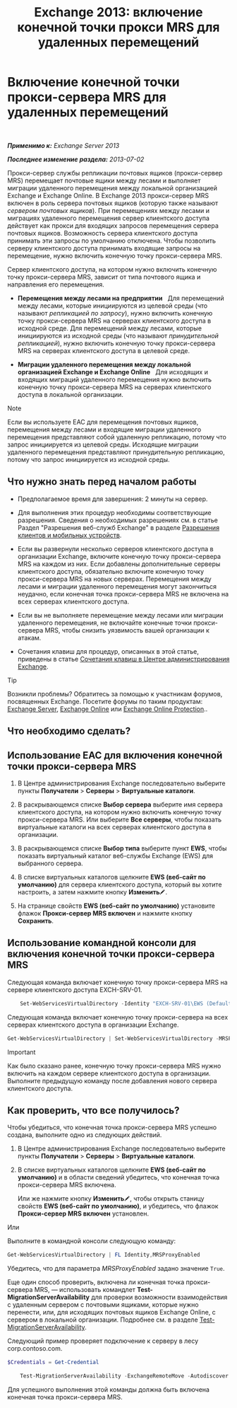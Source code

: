 ﻿---
title: 'Exchange 2013: включение конечной точки прокси MRS для удаленных перемещений'
TOCTitle: Включение конечной точки прокси-сервера MRS для удаленных перемещений
ms:assetid: 9840f712-127e-4c2d-bfe5-1b35cdb2a31b
ms:mtpsurl: https://technet.microsoft.com/ru-ru/library/Dn155787(v=EXCHG.150)
ms:contentKeyID: 54652129
ms.date: 04/30/2018
mtps_version: v=EXCHG.150
ms.translationtype: HT
---

# Включение конечной точки прокси-сервера MRS для удаленных перемещений

 

_**Применимо к:** Exchange Server 2013_

_**Последнее изменение раздела:** 2013-07-02_

Прокси-сервер службы репликации почтовых ящиков (прокси-сервер MRS) перемещает почтовые ящики между лесами и выполняет миграции удаленного перемещения между локальной организацией Exchange и Exchange Online. В Exchange 2013 прокси-сервер MRS включен в роль сервера почтовых ящиков (которую также называют *сервером почтовых ящиков*). При перемещениях между лесами и миграциях удаленного перемещения сервер клиентского доступа действует как прокси для входящих запросов перемещения сервера почтовых ящиков. Возможность сервера клиентского доступа принимать эти запросы по умолчанию отключена. Чтобы позволить серверу клиентского доступа принимать входящие запросы на перемещение, нужно включить конечную точку прокси-сервера MRS.

Сервер клиентского доступа, на котором нужно включить конечную точку прокси-сервера MRS, зависит от типа почтового ящика и направления его перемещения.

  - **Перемещения между лесами на предприятии**   Для перемещений между лесами, которые инициируются из целевой среды (что называют *репликацией по запросу*), нужно включить конечную точку прокси-сервера MRS на серверах клиентского доступа в исходной среде. Для перемещений между лесами, которые инициируются из исходной среды (что называют *принудительной репликацией*), нужно включить конечную точку прокси-сервера MRS на серверах клиентского доступа в целевой среде.

  - **Миграции удаленного перемещения между локальной организацией Exchange и Exchange Online**   Для исходящих и входящих миграций удаленного перемещения нужно включить конечную точку прокси-сервера MRS на серверах клиентского доступа в локальной организации.

> [!NOTE]  
> Если вы используете EAC для перемещения почтовых ящиков, перемещения между лесами и входящие миграции удаленного перемещения представляют собой удаленную репликацию, потому что запрос инициируется из целевой среды. Исходящие миграции удаленного перемещения представляют принудительную репликацию, потому что запрос инициируется из исходной среды.


## Что нужно знать перед началом работы

  - Предполагаемое время для завершения: 2 минуты на сервер.

  - Для выполнения этих процедур необходимы соответствующие разрешения. Сведения о необходимых разрешениях см. в статье Раздел "Разрешения веб-служб Exchange" в разделе [Разрешения клиентов и мобильных устройств](clients-and-mobile-devices-permissions-exchange-2013-help.md).

  - Если вы развернули несколько серверов клиентского доступа в организации Exchange, включите конечную точку прокси-сервера MRS на каждом из них. Если добавлены дополнительные серверы клиентского доступа, обязательно включите конечную точку прокси-сервера MRS на новых серверах. Перемещения между лесами и миграции удаленного перемещения могут закончиться неудачно, если конечная точка прокси-сервера MRS не включена на всех серверах клиентского доступа.

  - Если вы не выполняете перемещение между лесами или миграции удаленного перемещения, не включайте конечные точки прокси-сервера MRS, чтобы снизить уязвимость вашей организации к атакам.

  - Сочетания клавиш для процедур, описанных в этой статье, приведены в статье [Сочетания клавиш в Центре администрирования Exchange](keyboard-shortcuts-in-the-exchange-admin-center-exchange-online-protection-help.md).

> [!TIP]  
> Возникли проблемы? Обратитесь за помощью к участникам форумов, посвященных Exchange. Посетите форумы по таким продуктам: <a href="https://go.microsoft.com/fwlink/p/?linkid=60612">Exchange Server</a>, <a href="https://go.microsoft.com/fwlink/p/?linkid=267542">Exchange Online</a> или <a href="https://go.microsoft.com/fwlink/p/?linkid=285351">Exchange Online Protection</a>..


## Что необходимо сделать?

## Использование EAC для включения конечной точки прокси-сервера MRS

1.  В Центре администрирования Exchange последовательно выберите пункты **Получатели** \> **Серверы** \> **Виртуальные каталоги**.

2.  В раскрывающемся списке **Выбор сервера** выберите имя сервера клиентского доступа, на котором нужно включить конечную точку прокси-сервера MRS. Или выберите **Все серверы**, чтобы показать виртуальные каталоги на всех серверах клиентского доступа в организации.

3.  В раскрывающемся списке **Выбор типа** выберите пункт **EWS**, чтобы показать виртуальный каталог веб-службы Exchange (EWS) для выбранного сервера.

4.  В списке виртуальных каталогов щелкните **EWS (веб-сайт по умолчанию)** для сервера клиентского доступа, который вы хотите настроить, а затем нажмите кнопку **Изменить**![Значок редактирования](images/Bb124582.6f53ccb2-1f13-4c02-bea0-30690e6ea71d(EXCHG.150).gif "Значок редактирования").

5.  На странице свойств **EWS (веб-сайт по умолчанию)** установите флажок **Прокси-сервер MRS включен** и нажмите кнопку **Сохранить**.

## Использование командной консоли для включения конечной точки прокси-сервера MRS

Следующая команда включает конечную точку прокси-сервера MRS на сервере клиентского доступа EXCH-SRV-01.
```powershell
    Set-WebServicesVirtualDirectory -Identity "EXCH-SRV-01\EWS (Default Web Site)" -MRSProxyEnabled $true
```
Следующая команда включает конечную точку прокси-сервера на всех серверах клиентского доступа в организации Exchange.

```powershell
Get-WebServicesVirtualDirectory | Set-WebServicesVirtualDirectory -MRSProxyEnabled $true
```

> [!IMPORTANT]  
> Как было сказано ранее, конечную точку прокси-сервера MRS нужно включить на каждом сервере клиентского доступа в организации. Выполните предыдущую команду после добавления нового сервера клиентского доступа.


## Как проверить, что все получилось?

Чтобы убедиться, что конечная точка прокси-сервера MRS успешно создана, выполните одно из следующих действий.

1.  В Центре администрирования Exchange последовательно выберите пункты **Получатели** \> **Серверы** \> **Виртуальные каталоги**.

2.  В списке виртуальных каталогов щелкните **EWS (веб-сайт по умолчанию)** и в области сведений убедитесь, что конечная точка прокси-сервера MRS включена.
    
    Или же нажмите кнопку **Изменить**![Значок редактирования](images/Bb124582.6f53ccb2-1f13-4c02-bea0-30690e6ea71d(EXCHG.150).gif "Значок редактирования"), чтобы открыть станицу свойств **EWS (веб-сайт по умолчанию)**, и убедитесь, что флажок **Прокси-сервер MRS включен** установлен.

Или

Выполните в командной консоли следующую команду:

```powershell
Get-WebServicesVirtualDirectory | FL Identity,MRSProxyEnabled
```

Убедитесь, что для параметра *MRSProxyEnabled* задано значение `True`.

Еще один способ проверить, включена ли конечная точка прокси-сервера MRS, — использовать командлет **Test-MigrationServerAvailability** для проверки возможности взаимодействия с удаленным сервером с почтовыми ящиками, которые нужно перенести, или, для исходящих почтовых ящиков Exchange Online, с сервером в локальной организации. Подробнее см. в разделе [Test-MigrationServerAvailability](https://technet.microsoft.com/ru-ru/library/jj219169\(v=exchg.150\)).

Следующий пример проверяет подключение к серверу в лесу corp.contoso.com.

```powershell
$Credentials = Get-Credential
```
```powershell
    Test-MigrationServerAvailability -ExchangeRemoteMove -Autodiscover -EmailAddress administrator@corp.contoso.com -Credentials $Credentials
```
Для успешного выполнения этой команды должна быть включена конечная точка прокси-сервера MRS.

